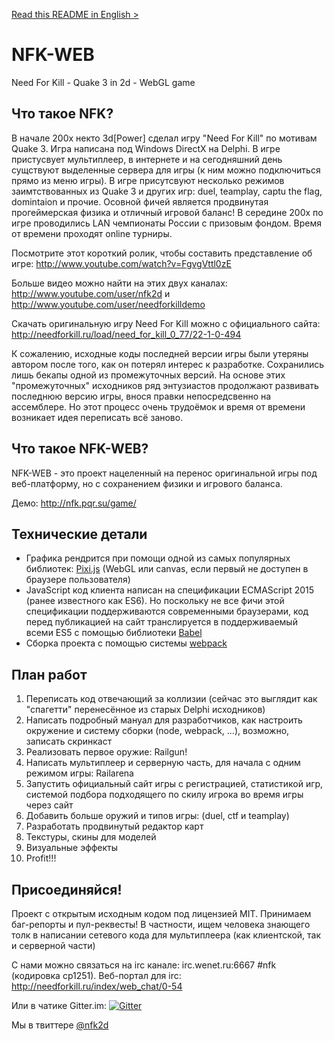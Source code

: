 <a href="README.md">Read this README in English ></a>

# NFK-WEB
Need For Kill - Quake 3 in 2d - WebGL game

## Что такое NFK?
В начале 200х некто 3d[Power] сделал игру "Need For Kill" по мотивам Quake 3. Игра написана под Windows DirectX на Delphi.
В игре пристусвует мультиплеер, в интернете и на сегодняшний день сущствуют выделенные сервера для игры (к ним можно подключиться прямо из меню игры). В игре присутсвуют несколько режимов заимтствованных из Quake 3 и других игр: duel, teamplay, captu the flag, domintaion и прочие. Осовной фичей является продвинутая прогеймерская физика и отличный игровой баланс! В середине 200x по игре проводились LAN чемпионаты России с призовым фондом. Время от времени проходят online турниры.

Посмотрите этот короткий ролик, чтобы составить представление об игре: http://www.youtube.com/watch?v=FgvgVttl0zE

Больше видео можно найти на этих двух каналах: http://www.youtube.com/user/nfk2d и http://www.youtube.com/user/needforkilldemo

Скачать оригинальную игру Need For Kill можно с официального сайта: http://needforkill.ru/load/need_for_kill_0_77/22-1-0-494

К сожалению, исходные коды последней версии игры были утеряны автором после того, как он потерял интерес к разработке. Сохранились лишь бекапы одной из промежуточных версий. На основе этих "промежуточных" исходников ряд энтузиастов продолжают развивать последнюю версию игры, внося правки непосредсвенно на ассемблере. Но этот процесс очень трудоёмок и время от времени возникает идея переписать всё заново.

## Что такое NFK-WEB?
NFK-WEB - это проект нацеленный на перенос оригинальной игры под веб-платформу, но с сохранением физики и игрового баланса.

Демо: http://nfk.pqr.su/game/

## Технические детали
- Графика рендрится при помощи одной из самых популярных библиотек: <a href="http://www.pixijs.com/">Pixi.js</a> (WebGL или canvas, если первый не доступен в браузере пользователя)
- JavaScript код клиента написан на спецификации ECMAScript 2015 (ранее известного как ES6). Но поскольку не все фичи этой спецификации поддерживаются современными браузерами, код перед публикацией на сайт транслируется в поддерживаемый всеми ES5 с помощью библиотеки <a href="http://babeljs.io/">Babel</a>
- Сборка проекта с помощью системы <a href="http://webpack.github.io/">webpack</a>

## План работ
1. Переписать код отвечающий за коллизии (сейчас это выглядит как "спагетти" перенесённое из старых Delphi исходников)
2. Написать подробный мануал для разработчиков, как настроить окружение и систему сборки (node, webpack, ...), возможно, записать скринкаст
3. Реализовать первое оружие: Railgun!
4. Написать мультиплеер и серверную часть, для начала с одним режимом игры: Railarena
5. Запустить официальный сайт игры с регистрацией, статистикой игр, системой подбора подходящего по скилу игрока во время игры через сайт
6. Добавить больше оружий и типов игры: (duel, ctf и teamplay) 
7. Разработать продвинутый редактор карт
8. Текстуры, скины для моделей
9. Визуальные эффекты
10. Profit!!!

## Присоединяйся!
Проект с открытым исходным кодом под лицензией MIT. Принимаем баг-репорты и пул-реквесты!
В частности, ищем человека знающего толк в написании сетевого кода для мультиплеера (как клиентской, так и серверной части)

С нами можно связаться на irc канале: irc.wenet.ru:6667 #nfk (кодировка cp1251). Веб-портал для irc: http://needforkill.ru/index/web_chat/0-54

Или в чатике Gitter.im: [![Gitter](https://badges.gitter.im/Join%20Chat.svg)](https://gitter.im/NeedForKillTheGame?utm_source=badge&utm_medium=badge&utm_campaign=pr-badge)

Мы в твиттере <a href="https://twitter.com/nfk2d">@nfk2d</a>